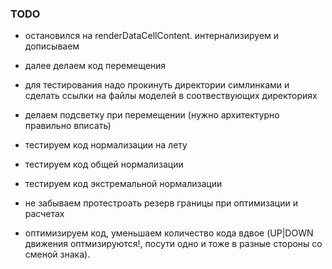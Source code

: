 ### TODO

- остановился на renderDataCellContent. интернализируем и дописываем
- далее делаем код перемещения

- для тестирования надо прокинуть директории симлинками и сделать ссылки на файлы моделей в соотвествующих директориях

- делаем подсветку при перемещении (нужно архитектурно правильно вписать)
- тестируем код нормализации на лету
- тестируем код общей нормализации
- тестируем код экстремальной нормализации
- не забываем протестроать резерв границы при оптимизации и расчетах
- оптимизируем код, уменьшаем количество кода вдвое (UP|DOWN движения оптмизируются!, посути одно и тоже в разные стороны со сменой знака).
